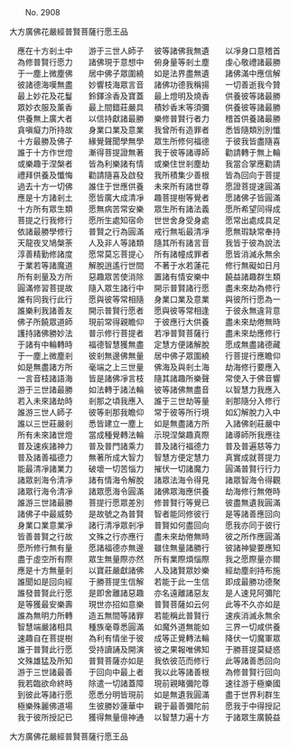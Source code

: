 ﻿　　No. 2908

大方廣佛花嚴經普賢菩薩行愿王品

　應在十方剎土中　　游于三世人師子
　彼等諸佛我無遺　　以凈身口意稽首
　為修普賢行愿力　　諸佛現于意想中
　俯身量等剎土塵　　虔心敬禮諸最勝
　于一塵上微塵佛　　居中佛子眾圍繞
　如是法界盡無遺　　諸佛滿中應信解
　彼諸德海嘆無盡　　妙響枝海眾言音
　諸佛功德我稱揚　　一切善逝我今贊
　最上妙花及花鬘　　鈴鐸涂香及寶蓋
　最上燈明及燒香　　供養彼等諸最勝
　眾妙衣服及薰香　　最上間錯莊嚴具
　積妙香末等須彌　　供養彼等諸最勝
　供養無上廣大者　　以信持獻諸最勝
　樂修普賢行者力　　稽首供養諸最勝
　貪嗔癡力所持故　　身業口業及意業
　我曾所有造罪者　　悉皆隨類別別懺
　十方最勝及佛子　　緣覺聲聞學無學
　眾生所修何福德　　于彼我皆盡隨喜
　誰于十方作世燈　　漸得菩提證無著
　我于彼等諸導師　　勸請轉于無上輪
　或樂趣于涅槃者　　皆為利樂諸有情
　或樂住世剎塵劫　　我當合掌應勸請
　禮拜供養及懺悔　　勸請隨喜及啟發
　我所積集少善根　　皆為回向于菩提
　過去十方一切佛　　誰住于世應供養
　未來所有諸世尊　　愿證菩提速圓滿
　應是十方諸剎土　　愿皆廣大成清凈
　趣菩提樹等覺者　　愿諸佛子皆圓滿
　十方所有眾生類　　愿無病苦常安樂
　眾生所有諸法義　　愿所希望同得成
　菩提之行我修行　　愿所生處知宿命
　世世舍身受身處　　愿常出處成具足
　依諸最勝學修行　　普賢之行為圓滿
　戒行無垢最清凈　　愿無瑕缺常奉持
　天龍夜叉鳩槃荼　　人及非人等諸類
　隨其所有諸言音　　我皆于彼為說法
　淳善精勤修諸度　　愿常莫忘菩提心
　所有諸幢成罪者　　愿皆消滅永無余
　于業若等諸魔道　　解脫逍遙行世間
　不著于水若蓮花　　修行無礙如日月
　所有剎量及方所　　惡趣眾苦使消除
　置諸有情安樂中　　饒益諸趣群生類
　圓滿修習菩提故　　隨入眾生諸行中
　開示普賢諸行愿　　盡未來劫為修行
　誰有同我行此行　　愿與彼等常相隨
　身業口業及意業　　與彼所行愿為一
　誰樂利我諸善友　　開示普賢行愿者
　愿與彼等常相逢　　于彼永無違背意
　佛子所饒眾道師　　現前常得親瞻仰
　于彼應行大供養　　盡未來劫倦無時
　護持諸佛勝妙法　　普示修行菩提者
　若凈普賢菩薩行　　盡未來劫應修行
　于諸有中輪轉時　　福德智慧獲無盡
　定慧方便諸解脫　　愿成無盡諸德藏
　于一塵上微塵剎　　彼剎無邊佛無量
　居中佛子眾圍繞　　行菩提行應瞻仰
　如是無盡諸方所　　毫端之上三世量
　佛海及與剎土海　　劫海修行要應入
　一言音枝諸語海　　皆是諸佛凈言枝
　隨其諸趣所樂聲　　常使入于佛音響
　游于三世諸最勝　　如法轉于諸法輪
　彼等諸佛無盡音　　以智慧力我應入
　若入未來諸劫時　　剎那之頃我應入
　誰于三世劫等量　　剎那隨分入修行
　誰游三世人師子　　彼等剎那我瞻仰
　常于彼等所行境　　如幻解脫力入中
　誰以三世莊嚴剎　　悉皆建立一塵上
　如是無盡諸方所　　入諸佛剎莊嚴中
　所有未來諸世燈　　當成種覺轉法輪
　示現涅槃趣真際　　諸導師所我應往
　普及速疾諸神力　　普及普門諸乘力
　普及諸行福德力　　普及普遍慈等力
　普及諸善福德力　　無著所成大智力
　智慧方便定慧力　　真實成就菩提力
　能最清凈諸業力　　破壞一切苦惱力
　摧伏一切諸魔力　　圓滿普賢行行力
　諸眾剎海令清凈　　諸有情海令解脫
　諸眾法海令得見　　諸眾智海令得觀
　諸眾行海令清凈　　諸眾愿海令圓滿
　諸佛眾海應供養　　劫海修行無倦時
　誰游三世諸最勝　　菩提行愿眾差別
　修普賢行等覺已　　彼盡無遺我圓滿
　諸佛子中最威勢　　是故號之為普賢
　智者能同修彼行　　是等諸善應回向
　身業口業意業凈　　諸行清凈眾剎凈
　普賢如何盡回向　　愿我亦同于彼行
　皆善普賢之行故　　文殊之行亦應行
　盡未來劫倦無時　　彼之所作應圓滿
　愿所修行無有量　　愿諸福德亦無邊
　雖住無量諸勝行　　彼諸神變要應知
　盡于虛空所有際　　眾生無量際亦然
　所有業際煩惱際　　我之愿際量亦爾
　應是十方無量剎　　以寶莊嚴獻諸佛
　人及諸賢眾妙樂　　經劫塵剎持布施
　誰聞如是回向經　　于勝菩提生信解
　若能于此一生信　　即成最勝功德聚
　誰發普賢此行愿　　是即舍離諸惡趣
　亦名遠離諸惡友　　是人速見阿彌陀
　是等獲最安樂壽　　現世亦招如意樂
　普賢菩薩如云何　　此等不久亦如是
　誰為無明力所轉　　造五無間等諸罪
　若能稱此普賢行　　速疾消滅永無余
　智慧端嚴諸相具　　種族毫尊悉圓滿
　如魔外道無能如　　三界一切咸供養
　速趣自在菩提樹　　為利有情坐于彼
　成等正覺轉法輪　　降伏一切魔軍眾
　誰于普賢此行愿　　受持讀誦及開演
　彼之果報唯佛知　　于勝菩提莫疑惑
　文殊雄猛及所知　　普賢菩薩亦如是
　我依彼范而修行　　此等諸善悉回向
　游于三世諸最善　　于回向中最上者
　我以此等諸善根　　為修普賢行回向
　我若臨欲命終時　　除遣一切諸蓋障
　現前親睹彌陀尊　　速往游于極樂國
　到彼此等諸行愿　　愿悉分明皆現前
　如是無遺我圓滿　　盡于世界利群生
　極樂殊麗佛道場　　生彼勝妙蓮華中
　親于最善彌陀前　　愿我于中得授記
　我于彼所授記已　　獲得無量億神通
　以智慧力遍十方　　于諸眾生廣饒益　

大方廣佛花嚴經普賢菩薩行愿王品
